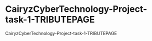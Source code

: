# CairyzCyberTechnology-Project-task-1-TRIBUTEPAGE
CairyzCyberTechnology-Project-task-1-TRIBUTEPAGE
